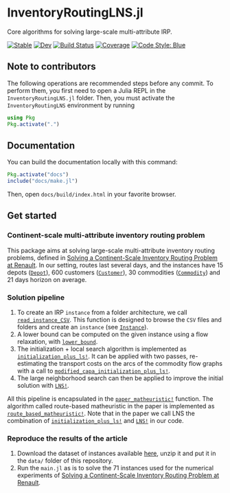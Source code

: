 # InventoryRoutingLNS.jl

Core algorithms for solving large-scale multi-attribute IRP.


[![Stable](https://img.shields.io/badge/docs-stable-blue.svg)](https://LouisBouvier.github.io/InventoryRoutingLNS.jl/stable/)
[![Dev](https://img.shields.io/badge/docs-dev-blue.svg)](https://LouisBouvier.github.io/InventoryRoutingLNS.jl/dev/)
[![Build Status](https://github.com/LouisBouvier/InventoryRoutingLNS.jl/actions/workflows/CI.yml/badge.svg?branch=main)](https://github.com/LouisBouvier/InventoryRoutingLNS.jl/actions/workflows/CI.yml?query=branch%3Amain)
[![Coverage](https://codecov.io/gh/LouisBouvier/InventoryRoutingLNS.jl/branch/main/graph/badge.svg)](https://codecov.io/gh/LouisBouvier/InventoryRoutingLNS.jl)
[![Code Style: Blue](https://img.shields.io/badge/code%20style-blue-4495d1.svg)](https://github.com/invenia/BlueStyle)

## Note to contributors

The following operations are recommended steps before any commit.
To perform them, you first need to open a Julia REPL in the `InventoryRoutingLNS.jl` folder.
Then, you must activate the `InventoryRoutingLNS` environment by running

```julia
using Pkg
Pkg.activate(".")
```

## Documentation

You can build the documentation locally with this command:

```julia
Pkg.activate("docs")
include("docs/make.jl")
```

Then, open `docs/build/index.html` in your favorite browser.

## Get started

### Continent-scale multi-attribute inventory routing problem
This package aims at solving large-scale multi-attribute inventory routing problems, 
defined in [Solving a Continent-Scale Inventory Routing Problem at Renault](https://arxiv.org/abs/2209.00412). In our setting, routes last several days, and the instances have 15 depots ([`Depot`](@ref)), 600 customers ([`Customer`](@ref)), 30 commodities ([`Commodity`](@ref)) and 21 days horizon 
on average.  

### Solution pipeline

1. To create an IRP `instance` from a folder architecture, we call [`read_instance_CSV`](@ref).
    This function is designed to browse the `CSV` files and folders and create an `instance` (see [`Instance`](@ref)).
2. A lower bound can be computed on the given instance using a flow relaxation, with [`lower_bound`](@ref).
3. The initialization + local search algorithm is implemented as [`initialization_plus_ls!`](@ref).
    It can be applied with two passes, re-estimating the transport costs on the arcs of the commodity flow graphs 
    with a call to [`modified_capa_initialization_plus_ls!`](@ref).
4. The large neighborhood search can then be applied to improve the initial solution with [`LNS!`](@ref).

All this pipeline is encapsulated in the [`paper_matheuristic!`](@ref) function.
The algorithm called route-based matheuristic in the paper is implemented as [`route_based_matheuristic!`](@ref).
Note that in the paper we call LNS the combination of [`initialization_plus_ls!`](@ref) and [`LNS!`](@ref) in our code.


### Reproduce the results of the article

1. Download the dataset of instances available [here](http://cermics.enpc.fr/~parmenta/IRP/instances.zip), unzip it and put it in the `data/` folder of this repository.
2. Run the `main.jl` as is to solve the 71 instances used for the numerical experiments of [Solving a Continent-Scale Inventory Routing Problem at Renault](https://arxiv.org/abs/2209.00412).
